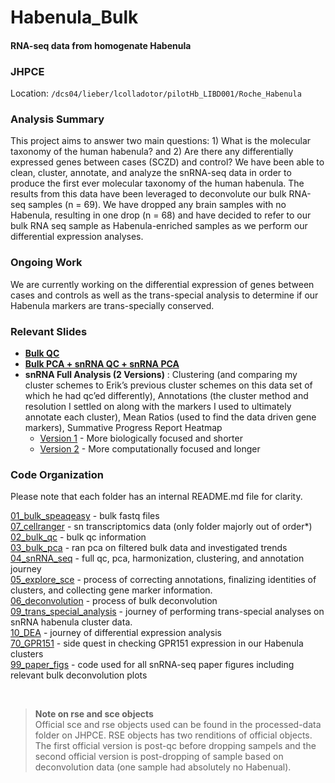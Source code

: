 # Habenula_Bulk

#### RNA-seq data from homogenate Habenula ####

### JHPCE

Location: `/dcs04/lieber/lcolladotor/pilotHb_LIBD001/Roche_Habenula`

### Analysis Summary

This project aims to answer two main questions: 1) What is the molecular taxonomy of the human habenula? and 2) Are there any differentially expressed genes between cases (SCZD) and control? We have been able to clean, cluster, annotate, and analyze the snRNA-seq data in order to produce the first ever molecular taxonomy of the human habenula. The results from this data have been leveraged to deconvolute our bulk RNA-seq samples (n = 69). We have dropped any brain samples with no Habenula, resulting in one drop (n = 68) and have decided to refer to our bulk RNA seq sample as Habenula-enriched samples as we perform our differential expression analyses. 

### Ongoing Work

We are currently working on the differential expression of genes between cases and controls as well as the trans-special analysis to determine if our Habenula markers are trans-specially conserved.

### Relevant Slides 
- **[Bulk QC](https://docs.google.com/presentation/d/1U4b2dCk3FI9uLYuBxrTyLwvCFAO2FxxPn5vkZCZyP2Y/edit?usp=sharing)**   
- **[Bulk PCA + snRNA QC + snRNA PCA](https://docs.google.com/presentation/d/1HWIBMhRQHeI8TPioMPTPJgeArAQ6AzHN3o4H_0l709E/edit?usp=sharing)**      
- **snRNA Full Analysis (2 Versions)** :
Clustering (and comparing my cluster schemes to Erik’s previous cluster schemes on this data set of which he had qc’ed differently), Annotations (the cluster method and resolution I settled on along with the markers I used to ultimately annotate each cluster), Mean Ratios (used to find the data driven gene markers), Summative Progress Report Heatmap
  - [Version 1](https://docs.google.com/presentation/d/1ua0hYzAk84n81v1r3w9_OqtHC_dxhN90xiaqlHtGRE8/edit?usp=sharing) - More biologically focused and shorter
  - [Version 2](https://docs.google.com/presentation/d/12kh6N5ALssipqBmgmU5y0pVn9z9AqzdZdskzhC6vWI0/edit?usp=sharing) - More computationally focused and longer


### Code Organization
Please note that each folder has an internal README.md file for clarity.

[01_bulk_speaqeasy](https://github.com/LieberInstitute/Habenula_Bulk/tree/master/code/01_bulk_speaqeasy) - bulk fastq files     
[07_cellranger](https://github.com/LieberInstitute/Habenula_Bulk/tree/master/code/07_cellranger) - sn transcriptomics data (only folder majorly out of order*)    
[02_bulk_qc](https://github.com/LieberInstitute/Habenula_Bulk/tree/master/code/02_bulk_qc) - bulk qc information     
[03_bulk_pca](https://github.com/LieberInstitute/Habenula_Bulk/tree/master/code/03_bulk_pca) - ran pca on filtered bulk data and investigated trends    
[04_snRNA_seq](https://github.com/LieberInstitute/Habenula_Bulk/tree/master/code/04_snRNA_seq) - full qc, pca, harmonization, clustering, and annotation journey  
[05_explore_sce](https://github.com/LieberInstitute/Habenula_Bulk/tree/master/code/05_explore_sce) - process of correcting annotations, finalizing identities of clusters, and collecting gene marker information.    
[06_deconvolution](https://github.com/LieberInstitute/Habenula_Bulk/tree/master/code/06_deconvolution) - process of bulk deconvolution  
[09_trans_special_analysis](https://github.com/LieberInstitute/Habenula_Bulk/tree/master/code/09_trans_special_analysis) - journey of performing trans-special analyses on snRNA habenula cluster data.   
[10_DEA](https://github.com/LieberInstitute/Habenula_Bulk/tree/master/code/10_DEA) - journey of differential expression analysis  
[70_GPR151](https://github.com/LieberInstitute/Habenula_Bulk/tree/master/code/70_GPR151) - side quest in checking GPR151 expression in our Habenula clusters  
[99_paper_figs](https://github.com/LieberInstitute/Habenula_Bulk/tree/master/code/99_paper_figs) - code used for all snRNA-seq paper figures including relevant bulk deconvolution plots 

<br />

> **Note on rse and sce objects**       
Official sce and rse objects used can be found in the processed-data folder on JHPCE. RSE objects has two renditions of official objects. The first official version is post-qc before dropping sampels and the second official version is post-dropping of sample based on deconvolution data (one sample had absolutely no Habenual).
> 




